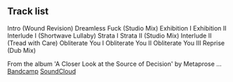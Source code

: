 Track list
---
Intro (Wound Revision)
Dreamless Fuck (Studio Mix)
Exhibition I
Exhibition II
Interlude I (Shortwave Lullaby)
Strata I
Strata II (Studio Mix)
Interlude II (Tread with Care)
Obliterate You I
Obliterate You II
Obliterate You III
Reprise (Dub Mix)

From the album 'A Closer Look at the Source of Decision' by Metaprose
…
[Bandcamp](https://metaprose.bandcamp.com/album/a-closer-look-at-the-source-of-decision)
[SoundCloud](https://soundcloud.com/metaprose/sets/a-closer-look-at-the-source-of-decision)